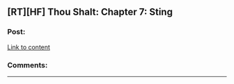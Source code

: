 ## [RT][HF] Thou Shalt: Chapter 7: Sting

### Post:

[Link to content](https://thoushaltserial.wordpress.com/2019/04/02/chapter-7-sting/)

### Comments:

---

